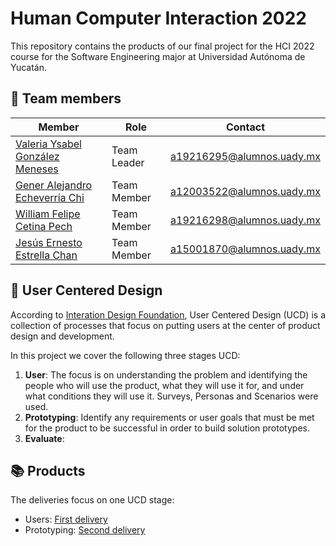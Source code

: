 # Human Computer Interaction 2022
This repository contains the products of our final project for the HCI 2022 course for the Software Engineering major at Universidad Autónoma de Yucatán.

## :partying_face:	Team members
<table>
  <thead>
    <tr>
      <th>Member</th>
      <th>Role</th>
      <th>Contact</th>
    </tr>
  </thead>
  <tbody>
    <tr>
      <td><a href="https://github.com/valeegms">Valeria Ysabel González Meneses</a></td>
      <td>Team Leader</td>
      <td><a href="mailto:a19216295@alumnos.uady.mx">a19216295@alumnos.uady.mx</a></td>
    </tr>
    <tr>
      <td><a href="https://github.com/GenerEcheverria">Gener Alejandro Echeverría Chi</a></td>
      <td>Team Member</td>
      <td><a href="mailto:a12003522@alumnos.uady.mx">a12003522@alumnos.uady.mx</a></td>
    </tr>
    <tr>
      <td><a href="https://github.com/WillisCorp">William Felipe Cetina Pech</a></td>
      <td>Team Member</td>
      <td><a href="mailto:a19216298@alumnos.uady.mx">a19216298@alumnos.uady.mx</a></td>
    </tr>
     <tr>
      <td><a href="https://github.com/Jesusflosd">Jesús Ernesto Estrella Chan</a></td>
      <td>Team Member</td>
       <td><a href="mailto:a15001870@alumnos.uady.mx">a15001870@alumnos.uady.mx</a></td>
    </tr>     
  </tbody>
  </table>


## :eyes:	User Centered Design
According to [Interation Design Foundation](https://www.interaction-design.org/literature/topics/user-centered-design#:~:text=User%2Dcentered%20design%20(UCD),and%20accessible%20products%20for%20them), User Centered Design (UCD) is a collection of processes that focus on putting users at the center of product design and development.

In this project we cover the following three stages UCD:

1. **User**: The focus is on understanding the problem and identifying the people who will use the product, what they will use it for, and under what conditions they will use it. Surveys, Personas and Scenarios were used.
2. **Prototyping**: Identify any  requirements or user goals that must be met for the product to be successful in order to build solution prototypes. 
3. **Evaluate**: 

## :books:	Products
The deliveries focus on one UCD stage:

- Users: [First delivery](Deliveries/Delivery1.md)
- Prototyping: [Second delivery](Deliveries/Delivery2.md)

